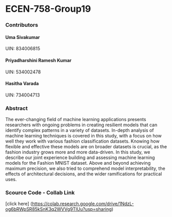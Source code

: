 # ECEN-758-Group19

### Contributors
#### Uma Sivakumar
UIN: 834006815

#### Priyadharshini Ramesh Kumar
UIN: 534002478

#### Hasitha Varada
UIN: 734004713

### Abstract
The ever-changing field of machine learning applications presents researchers with ongoing problems in creating resilient models that can identify complex patterns in a variety of datasets. In-depth analysis of machine learning techniques is covered in this study, with a focus on how well they work with various fashion classification datasets. Knowing how flexible and effective these models are on broader datasets is crucial, as the fashion industry grows more and more data-driven. In this study, we describe our joint experience building and assessing machine learning models for the Fashion MNIST dataset. Above and beyond achieving maximum precision, we also tried to comprehend model interpretability, the effects of architectural decisions, and the wider ramifications for practical uses.

### Scource Code - Collab Link
[click here] (https://colab.research.google.com/drive/1NdzL-og6bRWpSR85kSnK3q2WVVg9TlUu?usp=sharing)

### Blog
[click here] (https://medium.com/@umasivakumar/threads-of-understanding-a-cnn-approach-to-fashion-mnist-image-classification-009c49beed8c)
